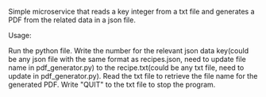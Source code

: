 Simple microservice that reads a key integer from a txt file and generates a PDF from the related data in a json file.

Usage:

Run the python file. Write the number for the relevant json data key(could be any json file with the same format as recipes.json, need to update file name in pdf_generator.py) to the recipe.txt(could be any txt file, need to update in pdf_generator.py). Read the txt file to retrieve the file name for the generated PDF. Write "QUIT" to the txt file to stop the program.  
